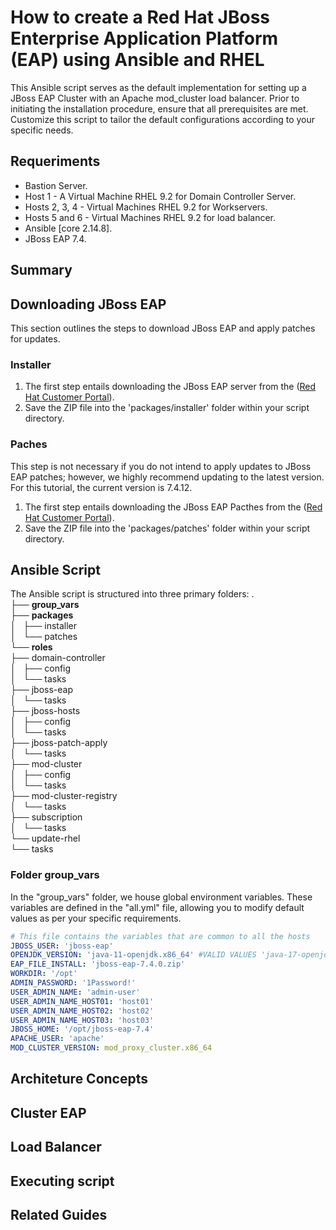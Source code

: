 # How to create a Red Hat JBoss Enterprise Application Platform (EAP) using Ansible and RHEL
This Ansible script serves as the default implementation for setting up a JBoss EAP Cluster with an Apache mod_cluster load balancer. Prior to initiating the installation procedure, ensure that all prerequisites are met. Customize this script to tailor the default configurations according to your specific needs.

## Requeriments

* Bastion Server.
* Host 1 - A Virtual Machine RHEL 9.2 for Domain Controller Server.
* Hosts 2, 3, 4 - Virtual Machines RHEL 9.2 for Workservers.
* Hosts 5 and 6 - Virtual Machines RHEL 9.2 for load balancer. 
* Ansible [core 2.14.8].
* JBoss EAP 7.4.

## Summary

## Downloading JBoss EAP 
This section outlines the steps to download JBoss EAP and apply patches for updates.

### Installer
1. The first step entails downloading the JBoss EAP server from the ([Red Hat Customer Portal](https://access.redhat.com)).
2. Save the ZIP file into the 'packages/installer' folder within your script directory.

### Paches
This step is not necessary if you do not intend to apply updates to JBoss EAP patches; however, we highly recommend updating to the latest version. For this tutorial, the current version is 7.4.12.

1. The first step entails downloading the JBoss EAP Pacthes from the ([Red Hat Customer Portal](https://access.redhat.com)).
2. Save the ZIP file into the 'packages/patches' folder within your script directory.

## Ansible Script

The Ansible script is structured into three primary folders:
.<br/>
├── **group_vars**<br/>
├── **packages**<br/>
│   ├── installer<br/>
│   └── patches<br/>
└── **roles**<br/>
    ├── domain-controller<br/>
    │   ├── config<br/>
    │   └── tasks<br/>
    ├── jboss-eap<br/>
    │   └── tasks<br/>
    ├── jboss-hosts<br/>
    │   ├── config<br/>
    │   └── tasks<br/>
    ├── jboss-patch-apply<br/>
    │   └── tasks<br/>
    ├── mod-cluster<br/>
    │   ├── config<br/>
    │   └── tasks<br/>
    ├── mod-cluster-registry<br/>
    │   └── tasks<br/>
    ├── subscription<br/>
    │   └── tasks<br/>
    └── update-rhel<br/>
        └── tasks<br/>

### Folder group_vars

In the "group_vars" folder, we house global environment variables. These variables are defined in the "all.yml" file, allowing you to modify default values as per your specific requirements.

```yaml
# This file contains the variables that are common to all the hosts
JBOSS_USER: 'jboss-eap'
OPENJDK_VERSION: 'java-11-openjdk.x86_64' #VALID VALUES 'java-17-openjdk.x86_64', java-11-openjdk.x86_64, java-1.8.0-openjdk.x86_64
EAP_FILE_INSTALL: 'jboss-eap-7.4.0.zip'
WORKDIR: '/opt'
ADMIN_PASSWORD: '1Password!'
USER_ADMIN_NAME: 'admin-user'
USER_ADMIN_NAME_HOST01: 'host01'
USER_ADMIN_NAME_HOST02: 'host02'
USER_ADMIN_NAME_HOST03: 'host03'
JBOSS_HOME: '/opt/jboss-eap-7.4'
APACHE_USER: 'apache'
MOD_CLUSTER_VERSION: mod_proxy_cluster.x86_64
```

## Architeture Concepts 

## Cluster EAP

## Load Balancer

## Executing script

## Related Guides


